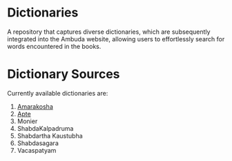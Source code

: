# Dictionaries
A repository that captures diverse dictionaries, which are subsequently integrated into the Ambuda website, allowing users to effortlessly search for words encountered in the books.

# Dictionary Sources

Currently available dictionaries are:
1. [Amarakosha](https://raw.githubusercontent.com/indic-dict/stardict-sanskrit/master/sa-head/sa-entries/amara-onto/amara-onto.babylon)
2. [Apte](https://www.sanskrit-lexicon.uni-koeln.de/scans/AP90Scan/2020/downloads/ap90xml.zip)
3. Monier
4. ShabdaKalpadruma
5. Shabdartha Kaustubha
6. Shabdasagara
7. Vacaspatyam

